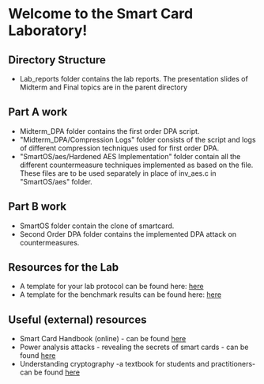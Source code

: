 # Welcome to the Smart Card Laboratory!

## Directory Structure

* Lab_reports folder contains the lab reports. The presentation slides of Midterm and Final topics are in the parent directory

## Part A work
* Midterm_DPA folder contains the first order DPA script.
* "Midterm_DPA/Compression Logs" folder consists of the script and logs of different compression techniques used for first order DPA.
* "SmartOS/aes/Hardened AES Implementation" folder contain all the different countermeasure techniques implemented as based on the file. These files are to be used separately in place of inv_aes.c in "SmartOS/aes" folder.

## Part B work
* SmartOS folder contain the clone of smartcard.
* Second Order DPA folder contains the implemented DPA attack on countermeasures.

## Resources for the Lab

* A template for your lab protocol can be found here: [here](./templates/benchmarks_template.md)
* A template for the benchmark results can be found here: [here](./templates/lab_report_template.md)

## Useful (external) resources

 * Smart Card Handbook (online) - can be found [here](https://opac.ub.tum.de/search?bvnr=BV019271999)
 * Power analysis attacks - revealing the secrets of smart cards - can be found [here](https://opac.ub.tum.de/search?bvnr=BV036480550)
 * Understanding cryptography -a textbook for students and practitioners- can be found [here](https://opac.ub.tum.de/search?bvnr=BV039865382)
 
